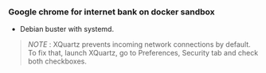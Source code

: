 ### Google chrome for internet bank on docker sandbox

- Debian buster with systemd.

> *NOTE* : XQuartz prevents incoming network connections by default.
> To fix that, launch XQuartz, go to Preferences, Security tab and check both checkboxes.
